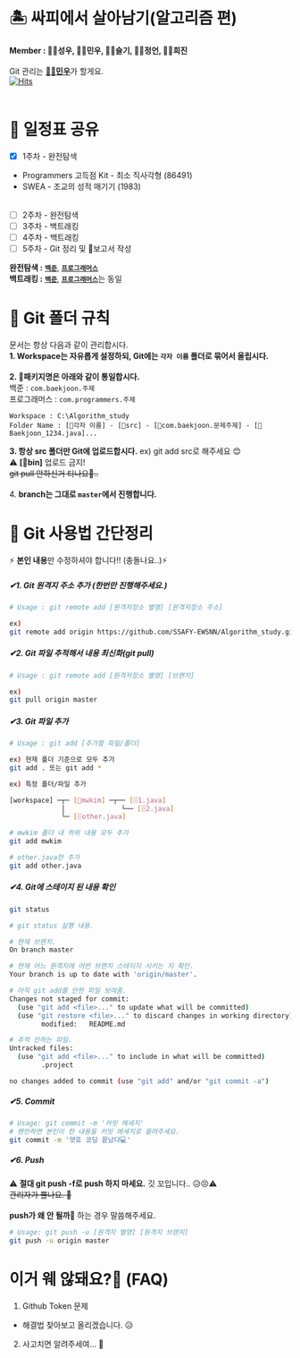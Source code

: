 # 🏝️ 싸피에서 살아남기(알고리즘 편)

<b>Member : 👨‍💻성우, 👨‍💻민우, 👩‍💻슬기, 👩‍💻정언, 👩‍💻희진</b><br/><br/>
Git 관리는 <a href="https://github.com/mccreate"><b>👨‍💻민우</b></a>가 할게요.<br/>
[![Hits](https://hits.seeyoufarm.com/api/count/incr/badge.svg?url=https%3A%2F%2Fgithub.com%2FSSAFY-EWSNN&count_bg=%2379C83D&title_bg=%23555555&icon=&icon_color=%23E7E7E7&title=hits&edge_flat=false)](https://hits.seeyoufarm.com)
<br/><br/>

# 📆 일정표 공유
- [x] 1주차 - 완전탐색<br>
- Programmers 고득점 Kit - 최소 직사각형 (86491) <br>
- SWEA - 조교의 성적 매기기 (1983) <br><br>
- [ ] 2주차 - 완전탐색<br>
- [ ] 3주차 - 백트래킹<br>
- [ ] 4주차 - 백트래킹<br>
- [ ] 5주차 - Git 정리 및 📃보고서 작성<br> 

<b>완전탐색 :</b> <b><a href="https://www.acmicpc.net/step/22">`백준`</a></b>, <b><a href="https://school.programmers.co.kr/learn/courses/30/parts/12230">`프로그래머스`</a></b> <br>
<b>백트래킹 :</b> <b><a href="https://www.acmicpc.net/step/34">`백준`</a></b>, <b><a href="https://school.programmers.co.kr/learn/courses/30/parts/12230">`프로그래머스`</a></b>는 동일

# 📃 Git 폴더 규칙
문서는 항상 다음과 같이 관리합시다. <br>
<b>1. Workspace는 자유롭게 설정하되, Git에는 `각자 이름` 폴더로 묶어서 올립시다.</b> <br><br>
<b>2. 📁패키지명은 아래와 같이 통일합시다.</b><br>
백준 : `com.baekjoon.주제`<br>
프로그래머스 : `com.programmers.주제`
```
Workspace : C:\Algorithm_study
Folder Name : [👨각자 이름] - [📁src] - [📁com.baekjoon.문제주제] - [📃Baekjoon_1234.java]...
```
<b>3. 항상 src 폴더만 Git에 업로드합시다.</b> ex) git add src로 해주세요 😊<br>
⚠️ <b>[📁bin]</b> 업로드 금지!     
~~git pull 안하신거 티나요👀..~~ <br><br>
4. <b>branch는 그대로 `master`에서 진행합니다.</b><br>
# 🛫 Git 사용법 간단정리

⚡ <b>본인 내용</b>만 수정하셔야 합니다!! (충돌나요..)⚡<br />
<h5>✔1. Git 원격지 주소 추가 (한번만 진행해주세요.)</h5>

``` bash
# Usage : git remote add [원격저장소 별명] [원격저장소 주소]

ex)
git remote add origin https://github.com/SSAFY-EWSNN/Algorithm_study.git
```

<h5>✔2. Git 파일 추적해서 내용 최신화(git pull)</h5>

``` bash
# Usage : git remote add [원격저장소 별명] [브랜치]

ex) 
git pull origin master
```

<h5>✔3. Git 파일 추가</h5>

``` bash
# Usage : git add [추가할 파일/폴더]

ex) 현재 폴더 기준으로 모두 추가
git add . 또는 git add *

ex) 특정 폴더/파일 추가

[workspace] ─┬─ [📁mwkim] ─┬── [🗄️1.java]
             │              └── [🗄️2.java]
             └─ [🗄️other.java]

# mwkim 폴더 내 하위 내용 모두 추가
git add mwkim

# other.java만 추가
git add other.java
```

<h5>✔4. Git에 스테이지 된 내용 확인</h5>

``` bash
git status

# git status 실행 내용.

# 현재 브랜치.
On branch master

# 현재 어느 원격지에 어떤 브랜치 스테이지 시키는 지 확인.
Your branch is up to date with 'origin/master'.

# 아직 git add를 안한 파일 보여줌. 
Changes not staged for commit:
  (use "git add <file>..." to update what will be committed)
  (use "git restore <file>..." to discard changes in working directory)
        modified:   README.md

# 추적 안하는 파일.
Untracked files:
  (use "git add <file>..." to include in what will be committed)
        .project

no changes added to commit (use "git add" and/or "git commit -a")
```

<h5>✔5. Commit</h5>

``` bash
# Usage: git commit -m '커밋 메세지'
# 왠만하면 본인이 한 내용을 커밋 메세지로 올려주세요.
git commit -m '얏호 코딩 끝났다💻'
```

<h5>✔6. Push</h5>

⚠️ <b>절대 git push -f로 push 하지 마세요.</b> 깃 꼬입니다.. 😥😣⚠️<br/>
~~관리자가 뿔나요. 👿~~
<br/><br />
<b>push가 왜 안 될까🤔</b> 하는 경우 말씀해주세요. 
``` bash
# Usage: git push -u [원격지 별명] [원격지 브랜치]
git push -u origin master
```

# 이거 웨 않돼요?🤔 (FAQ)

1. Github Token 문제
- 해결법 찾아보고 올리겠습니다. 😥
2. 사고치면 알려주세여... 🥶
